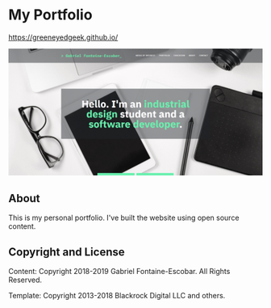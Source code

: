 # My Portfolio
https://greeneyedgeek.github.io/

<img src="https://github.com/greeneyedgeek/greeneyedgeek.github.io/blob/master/home_page.PNG" alt="" class="mr-2 header-search-key-slash">

## About

This is my personal portfolio. I've built the website using open source content.

## Copyright and License

Content: Copyright 2018-2019 Gabriel Fontaine-Escobar. All Rights Reserved.

Template: Copyright 2013-2018 Blackrock Digital LLC and others.

